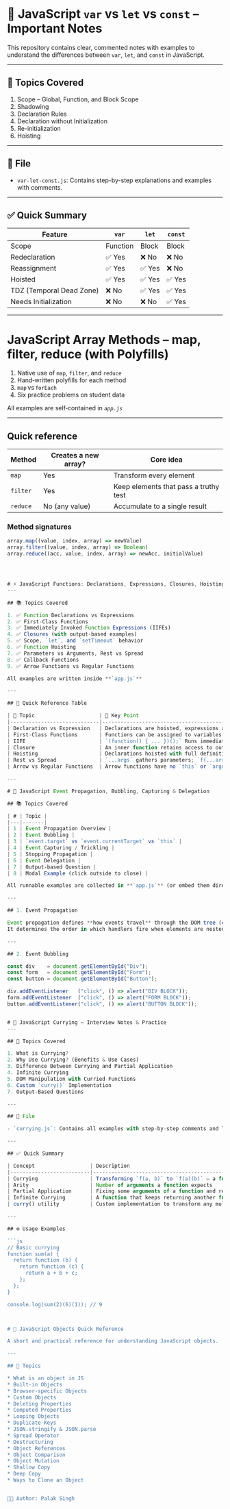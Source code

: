 # 🧠 JavaScript `var` vs `let` vs `const` – Important Notes

This repository contains clear, commented notes with examples to understand the differences between `var`, `let`, and `const` in JavaScript.

---

## 📌 Topics Covered

1. Scope – Global, Function, and Block Scope
2. Shadowing
3. Declaration Rules
4. Declaration without Initialization
5. Re-initialization
6. Hoisting

---

## 📂 File

- `var-let-const.js`: Contains step-by-step explanations and examples with comments.

---

## ✅ Quick Summary

| Feature               | `var`         | `let`        | `const`      |
|-----------------------|---------------|--------------|--------------|
| Scope                 | Function       | Block         | Block         |
| Redeclaration         | ✅ Yes        | ❌ No        | ❌ No        |
| Reassignment          | ✅ Yes        | ✅ Yes       | ❌ No        |
| Hoisted               | ✅ Yes        | ✅ Yes       | ✅ Yes       |
| TDZ (Temporal Dead Zone) | ❌ No     | ✅ Yes       | ✅ Yes       |
| Needs Initialization  | ❌ No         | ❌ No        | ✅ Yes       |

---





# JavaScript Array Methods – map, filter, reduce (with Polyfills)


1. Native use of `map`, `filter`, and `reduce`
2. Hand‑written polyfills for each method
3. `map` vs `forEach`
4. Six practice problems on student data

All examples are self‑contained in *`app.js`*

---

## Quick reference

| Method   | Creates a new array? | Core idea                                   |
|----------|----------------------|---------------------------------------------|
| `map`    | Yes                  | Transform every element                     |
| `filter` | Yes                  | Keep elements that pass a truthy test       |
| `reduce` | No (any value)       | Accumulate to a single result               |

### Method signatures

```js
array.map((value, index, array) => newValue)
array.filter((value, index, array) => Boolean)
array.reduce((acc, value, index, array) => newAcc, initialValue)




# ⚡ JavaScript Functions: Declarations, Expressions, Closures, Hoisting & More
---

## 📚 Topics Covered

1. ✅ Function Declarations vs Expressions  
2. ✅ First-Class Functions  
3. ✅ Immediately Invoked Function Expressions (IIFEs)  
4. ✅ Closures (with output-based examples)  
5. ✅ Scope, `let`, and `setTimeout` behavior  
6. ✅ Function Hoisting  
7. ✅ Parameters vs Arguments, Rest vs Spread  
8. ✅ Callback Functions  
9. ✅ Arrow Functions vs Regular Functions  

All examples are written inside **`app.js`** 

---

## 🧠 Quick Reference Table

| 🧩 Topic                     | 📌 Key Point                                                                                  |
|-----------------------------|----------------------------------------------------------------------------------------------|
| Declaration vs Expression   | Declarations are hoisted, expressions are not.                                               |
| First-Class Functions       | Functions can be assigned to variables, passed as arguments, and returned from other functions. |
| IIFE                        | `(function() { ... })();` Runs immediately, avoids polluting global scope.                   |
| Closure                     | An inner function retains access to outer variables even after the outer function completes. |
| Hoisting                    | Declarations hoisted with full definition; `var` is hoisted as `undefined`.                 |
| Rest vs Spread              | `...args` gathers parameters; `f(...arr)` spreads them.                                     |
| Arrow vs Regular Functions  | Arrow functions have no `this` or `arguments`, and use concise syntax.                      |

---

# 🔄 JavaScript Event Propagation, Bubbling, Capturing & Delegation

## 📚 Topics Covered

| # | Topic |
|---|-------|
| 1 | Event Propagation Overview |
| 2 | Event Bubbling |
| 3 | `event.target` vs `event.currentTarget` vs `this` |
| 4 | Event Capturing / Trickling |
| 5 | Stopping Propagation |
| 6 | Event Delegation |
| 7 | Output‑based Question |
| 8 | Modal Example (click outside to close) |

All runnable examples are collected in **`app.js`** (or embed them directly into an HTML file).

---

## 1. Event Propagation

Event propagation defines **how events travel** through the DOM tree (capture → target → bubble).
It determines the order in which handlers fire when elements are nested.

---

## 2. Event Bubbling

const div    = document.getElementById("Div");
const form   = document.getElementById("Form");
const button = document.getElementById("Button");

div.addEventListener   ("click", () => alert("DIV BLOCK"));
form.addEventListener  ("click", () => alert("FORM BLOCK"));
button.addEventListener("click", () => alert("BUTTON BLOCK"));


# 🔁 JavaScript Currying – Interview Notes & Practice
---

## 📌 Topics Covered

1. What is Currying?
2. Why Use Currying? (Benefits & Use Cases)
3. Difference Between Currying and Partial Application
4. Infinite Currying
5. DOM Manipulation with Curried Functions
6. Custom `curry()` Implementation
7. Output-Based Questions

---

## 📂 File

- `currying.js`: Contains all examples with step-by-step comments and logic flow.

---

## ✅ Quick Summary

| Concept                  | Description                                                                 |
|--------------------------|-----------------------------------------------------------------------------|
| Currying                 | Transforming `f(a, b)` to `f(a)(b)` — a function returning another function |
| Arity                    | Number of arguments a function expects                                      |
| Partial Application      | Fixing some arguments of a function and returning a new one                 |
| Infinite Currying        | A function that keeps returning another function until a base case is met   |
| curry() utility          | Custom implementation to transform any multi-arg function to curried form   |

---

## ⚙️ Usage Examples

```js
// Basic currying
function sum(a) {
  return function (b) {
    return function (c) {
      return a + b + c;
    };
  };
}

console.log(sum(2)(6)(1)); // 9



# 📘 JavaScript Objects Quick Reference

A short and practical reference for understanding JavaScript objects.

---

## 📌 Topics

* What is an object in JS
* Built-in Objects
* Browser-specific Objects
* Custom Objects
* Deleting Properties
* Computed Properties
* Looping Objects
* Duplicate Keys
* JSON.stringify & JSON.parse
* Spread Operator
* Destructuring
* Object References
* Object Comparison
* Object Mutation
* Shallow Copy
* Deep Copy
* Ways to Clone an Object


👩‍💻 Author: Palak Singh
